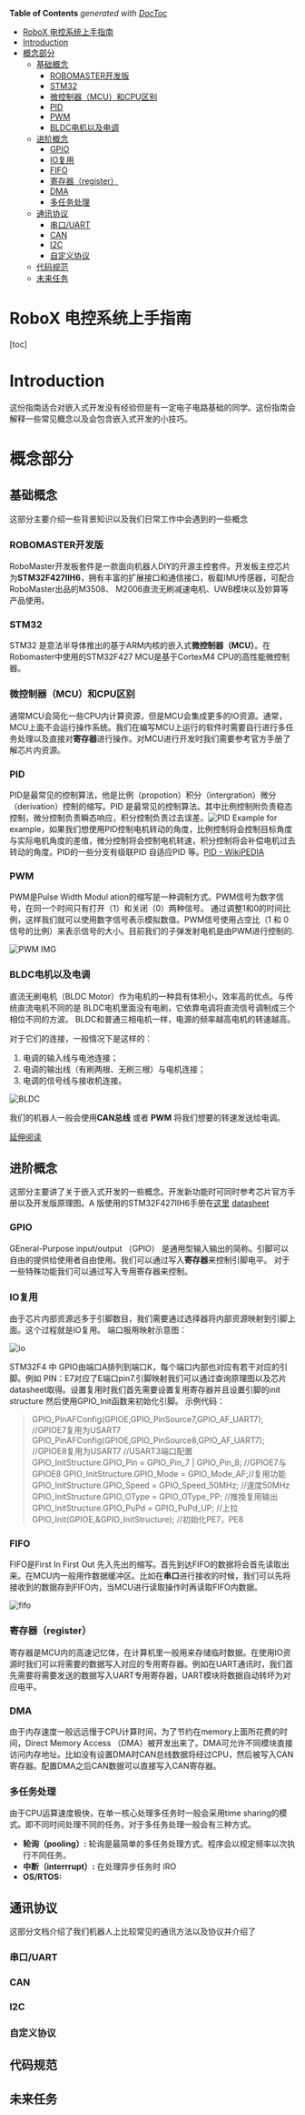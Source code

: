 <!-- START doctoc generated TOC please keep comment here to allow auto update -->
<!-- DON'T EDIT THIS SECTION, INSTEAD RE-RUN doctoc TO UPDATE -->
**Table of Contents**  *generated with [DocToc](https://github.com/thlorenz/doctoc)*

- [RoboX 电控系统上手指南](#robox-电控系统上手指南)
- [Introduction](#introduction)
- [概念部分](#概念部分)
  - [基础概念](#基础概念)
    - [ROBOMASTER开发版](#robomaster开发版)
    - [STM32](#stm32)
    - [微控制器（MCU）和CPU区别](#微控制器mcu和cpu区别)
    - [PID](#pid)
    - [PWM](#pwm)
    - [BLDC电机以及电调](#bldc电机以及电调)
  - [进阶概念](#进阶概念)
    - [GPIO](#gpio)
    - [IO复用](#io复用)
    - [FIFO](#fifo)
    - [寄存器（register）](#寄存器register)
    - [DMA](#dma)
    - [多任务处理](#多任务处理)
  - [通讯协议](#通讯协议)
    - [串口/UART](#串口uart)
    - [CAN](#can)
    - [I2C](#i2c)
    - [自定义协议](#自定义协议)
  - [代码规范](#代码规范)
  - [未来任务](#未来任务)

<!-- END doctoc generated TOC please keep comment here to allow auto update -->


<!-- 更新目录需要把原始目录移动到文档开头 并运行 doctoc README.md 若未安装doctoc 可使用npm 安装命令： npm install doctoc -g   -->
# RoboX 电控系统上手指南
[toc]
# Introduction

这份指南适合对嵌入式开发没有经验但是有一定电子电路基础的同学。这份指南会解释一些常见概念以及会包含嵌入式开发的小技巧。

# 概念部分

## 基础概念

这部分主要介绍一些背景知识以及我们日常工作中会遇到的一些概念

### ROBOMASTER开发版

RoboMaster开发板套件是一款面向机器人DIY的开源主控套件。开发板主控芯片为**STM32F427IIH6**，拥有丰富的扩展接口和通信接口，板载IMU传感器，可配合RoboMaster出品的M3508、 M2006直流无刷减速电机、UWB模块以及妙算等产品使用。

### STM32

STM32 是意法半导体推出的基于ARM内核的嵌入式**微控制器（MCU）**。在Robomaster中使用的STM32F427 MCU是基于CortexM4 CPU的高性能微控制器。

### 微控制器（MCU）和CPU区别

通常MCU会简化一些CPU内计算资源，但是MCU会集成更多的IO资源。通常，MCU上面不会运行操作系统。我们在编写MCU上运行的软件时需要自行进行多任务处理以及直接对**寄存器**进行操作。对MCU进行开发时我们需要参考官方手册了解芯片内资源。

### PID

PID是最常见的控制算法，他是比例（propotion）积分（intergration）微分（derivation）控制的缩写。PID 是最常见的控制算法。其中比例控制附负责稳态控制，微分控制负责瞬态响应，积分控制负责过去误差。![PID Example](What-is-PID-Control.png) for example，如果我们想使用PID控制电机转动的角度，比例控制将会控制目标角度与实际电机角度的差值，微分控制将会控制电机转速，积分控制将会补偿电机过去转动的角度。PID的一些分支有级联PID 自适应PID 等。[PID - WikiPEDIA](https://zh.wikipedia.org/wiki/PID%E6%8E%A7%E5%88%B6%E5%99%A8
) 

### PWM

PWM是Pulse Width Modul ation的缩写是一种调制方式。PWM信号为数字信号，在同一个时间只有打开（1）和关闭（0）两种信号。 通过调整1和0的时间比例，这样我们就可以使用数字信号表示模拟数值。PWM信号使用占空比（1 和 0 信号的比例）来表示信号的大小。目前我们的子弹发射电机是由PWM进行控制的.


![PWM IMG](pwm.gif)

### BLDC电机以及电调

 直流无刷电机（BLDC Motor）作为电机的一种具有体积小，效率高的优点。与传统直流电机不同的是 BLDC电机里面没有电刷，它依靠电调将直流信号调制成三个相位不同的方波。 BLDC和普通三相电机一样，电源的频率越高电机的转速越高。

对于它们的连接，一般情况下是这样的：
1. 电调的输入线与电池连接；
2. 电调的输出线（有刷两根、无刷三根）与电机连接；
3. 电调的信号线与接收机连接。

![BLDC](BLDC.png)

我们的机器人一般会使用**CAN总线** 或者 **PWM** 将我们想要的转速发送给电调。

[延伸阅读](http://www.modouwo.com/AiHaoZhe/Tutorial/Detail/UAV/744/13)

## 进阶概念

这部分主要讲了关于嵌入式开发的一些概念。开发新功能时可同时参考芯片官方手册以及开发版原理图。A 版使用的STM32F427IIH6手册在[这里](https://www.st.com/resource/en/reference_manual/rm0090-stm32f405415-stm32f407417-stm32f427437-and-stm32f429439-advanced-armbased-32bit-mcus-stmicroelectronics.pdf)  [datasheet](https://www.st.com/resource/zh/datasheet/stm32f427ii.pdf)

### GPIO

GEneral-Purpose input/output （GPIO） 是通用型输入输出的简称。引脚可以自由的提供给使用者自由使用。我们可以通过写入**寄存器**来控制引脚电平。 对于一些特殊功能我们可以通过写入专用寄存器来控制。

### IO复用 

由于芯片内部资源远多于引脚数目，我们需要通过选择器将内部资源映射到引脚上面。这个过程就是IO复用。
端口服用映射示意图：

![io](IO复用.png)

STM32F4 中 GPIO由端口A排列到端口K，每个端口内部也对应有若干对应的引脚。例如 PIN：E7对应了E端口pin7.引脚映射我们可以通过查询原理图以及芯片datasheet取得。设置复用时我们首先需要设置复用寄存器并且设置引脚的init structure 然后使用GPIO_Init函数来初始化引脚。 示例代码：

> GPIO_PinAFConfig(GPIOE,GPIO_PinSource7,GPIO_AF_UART7); //GPIOE7复用为USART7
> GPIO_PinAFConfig(GPIOE,GPIO_PinSource8,GPIO_AF_UART7); //GPIOE8复用为USART7
> //USART3端口配置
> GPIO_InitStructure.GPIO_Pin = GPIO_Pin_7 | GPIO_Pin_8; //GPIOE7与GPIOE8
> GPIO_InitStructure.GPIO_Mode = GPIO_Mode_AF;//复用功能
> GPIO_InitStructure.GPIO_Speed = GPIO_Speed_50MHz;	//速度50MHz
> GPIO_InitStructure.GPIO_OType = GPIO_OType_PP; //推挽复用输出
> GPIO_InitStructure.GPIO_PuPd = GPIO_PuPd_UP; //上拉
> GPIO_Init(GPIOE,&GPIO_InitStructure); //初始化PE7，PE8


### FIFO

FIFO是First In First Out 先入先出的缩写。首先到达FIFO的数据将会首先读取出来。在MCU内一般用作数据缓冲区。比如在**串口**进行接收的时候，我们可以先将接收到的数据存到FIFO内，当MCU进行读取操作时再读取FIFO内数据。

 ![fifo](Fifo_queue.png)

### 寄存器（register）

寄存器是MCU内的高速记忆体，在计算机里一般用来存储临时数据。在使用IO资源时我们可以将需要的数据写入对应的专用寄存器。例如在UART通讯时，我们首先需要将需要发送的数据写入UART专用寄存器，UART模块将数据自动转坏为对应电平。

### DMA

由于内存速度一般远远慢于CPU计算时间，为了节约在memory上面所花费的时间，Direct Memory Access （DMA）被开发出来了。DMA可允许不同模块直接访问内存地址。比如没有设置DMA时CAN总线数据将经过CPU，然后被写入CAN寄存器。配置DMA之后CAN数据可以直接写入CAN寄存器。

### 多任务处理

由于CPU运算速度极快，在单一核心处理多任务时一般会采用time sharing的模式。即不同时间处理不同的任务。对于多任务处理一般会有三种方式。

- **轮询（pooling）:** 轮询是最简单的多任务处理方式。程序会以规定频率以次执行不同任务。
- **中断（interrrupt）:** 在处理异步任务时 IRO
- **OS/RTOS:**

## 通讯协议

这部分文档介绍了我们机器人上比较常见的通讯方法以及协议并介绍了

### 串口/UART

### CAN

### I2C

### 自定义协议

## 代码规范

## 未来任务




